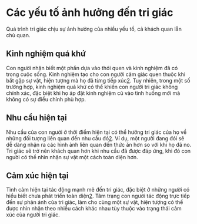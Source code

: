 # Các yếu tố ảnh hưởng đến tri giác
Quá trình tri giác chịu sự ảnh hưởng của nhiều yếu tố, cả khách quan lẫn chủ quan. 

## Kinh nghiệm quá khứ
Con người nhận biết một phần dựa vào thói quen và kinh nghiệm đã có trong cuộc sống. Kinh nghiệm tạo cho con người cảm giác quen thuộc khi bắt gặp sự vật, hiện tượng mà họ đã từng tiếp xúc[2](https://www.studocu.vn/vn/document/truong-dai-hoc-khoa-hoc-xa-hoi-va-nhan-van/tam-ly-hoc-dai-cuong/tri-giac-tri-giac-la-giphan-loai-tri-giac-va-phan-tich-cac-quy-luat-cua-tri-giac/50218908). Tuy nhiên, trong một số trường hợp, kinh nghiệm quá khứ có thể khiến con người tri giác không chính xác, đặc biệt khi họ áp đặt kinh nghiệm cũ vào tình huống mới mà không có sự điều chỉnh phù hợp.

## Nhu cầu hiện tại
Nhu cầu của con người ở thời điểm hiện tại có thể hướng tri giác của họ về những đối tượng liên quan đến nhu cầu đó[2](https://www.studocu.vn/vn/document/truong-dai-hoc-khoa-hoc-xa-hoi-va-nhan-van/tam-ly-hoc-dai-cuong/tri-giac-tri-giac-la-giphan-loai-tri-giac-va-phan-tich-cac-quy-luat-cua-tri-giac/50218908). Ví dụ, một người đang đói sẽ dễ dàng nhận ra các hình ảnh liên quan đến thức ăn hơn so với khi họ đã no. Tri giác sẽ trở nên khách quan hơn khi nhu cầu đã được đáp ứng, khi đó con người có thể nhìn nhận sự vật một cách toàn diện hơn.

## Cảm xúc hiện tại
Tình cảm hiện tại tác động mạnh mẽ đến tri giác, đặc biệt ở những người có hiểu biết chưa phát triển toàn diện[2](https://www.studocu.vn/vn/document/truong-dai-hoc-khoa-hoc-xa-hoi-va-nhan-van/tam-ly-hoc-dai-cuong/tri-giac-tri-giac-la-giphan-loai-tri-giac-va-phan-tich-cac-quy-luat-cua-tri-giac/50218908). Tâm trạng con người tác động trực tiếp đến sự phản ánh của tri giác, làm cho cùng một sự vật, hiện tượng có thể được nhìn nhận theo nhiều cách khác nhau tùy thuộc vào trạng thái cảm xúc của người tri giác.